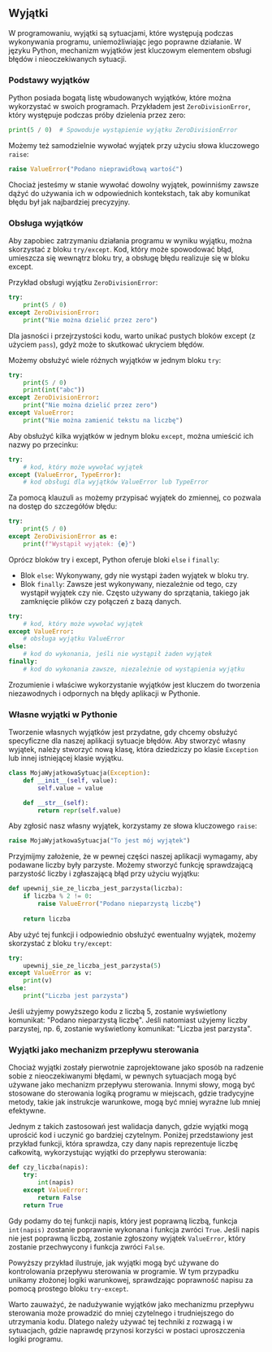 ## Wyjątki

W programowaniu, wyjątki są sytuacjami, które występują podczas wykonywania programu, uniemożliwiając jego poprawne działanie. W języku Python, mechanizm wyjątków jest kluczowym elementem obsługi błędów i nieoczekiwanych sytuacji.

### Podstawy wyjątków

Python posiada bogatą listę wbudowanych wyjątków, które można wykorzystać w swoich programach. Przykładem jest `ZeroDivisionError`, który występuje podczas próby dzielenia przez zero:

```python
print(5 / 0)  # Spowoduje wystąpienie wyjątku ZeroDivisionError
```

Możemy też samodzielnie wywołać wyjątek przy użyciu słowa kluczowego `raise`:

```python
raise ValueError("Podano nieprawidłową wartość")
```

Chociaż jesteśmy w stanie wywołać dowolny wyjątek, powinniśmy zawsze dążyć do używania ich w odpowiednich kontekstach, tak aby komunikat błędu był jak najbardziej precyzyjny.

### Obsługa wyjątków

Aby zapobiec zatrzymaniu działania programu w wyniku wyjątku, można skorzystać z bloku `try/except`. Kod, który może spowodować błąd, umieszcza się wewnątrz bloku try, a obsługę błędu realizuje się w bloku except.

Przykład obsługi wyjątku `ZeroDivisionError`:

```python
try:
    print(5 / 0)
except ZeroDivisionError:
    print("Nie można dzielić przez zero")
```

Dla jasności i przejrzystości kodu, warto unikać pustych bloków except (z użyciem `pass`), gdyż może to skutkować ukryciem błędów.

Możemy obsłużyć wiele różnych wyjątków w jednym bloku `try`:

```python
try:
    print(5 / 0)
    print(int("abc"))
except ZeroDivisionError:
    print("Nie można dzielić przez zero")
except ValueError:
    print("Nie można zamienić tekstu na liczbę")
```

Aby obsłużyć kilka wyjątków w jednym bloku `except`, można umieścić ich nazwy po przecinku:

```python
try:
    # kod, który może wywołać wyjątek
except (ValueError, TypeError):
    # kod obsługi dla wyjątków ValueError lub TypeError
```

Za pomocą klauzuli `as` możemy przypisać wyjątek do zmiennej, co pozwala na dostęp do szczegółów błędu:

```python
try:
    print(5 / 0)
except ZeroDivisionError as e:
    print(f"Wystąpił wyjątek: {e}")
```

Oprócz bloków try i except, Python oferuje bloki `else` i `finally`:

- Blok `else`: Wykonywany, gdy nie wystąpi żaden wyjątek w bloku try.
- Blok `finally`: Zawsze jest wykonywany, niezależnie od tego, czy wystąpił wyjątek czy nie. Często używany do sprzątania, takiego jak zamknięcie plików czy połączeń z bazą danych.

```python
try:
    # kod, który może wywołać wyjątek
except ValueError:
    # obsługa wyjątku ValueError
else:
    # kod do wykonania, jeśli nie wystąpił żaden wyjątek
finally:
    # kod do wykonania zawsze, niezależnie od wystąpienia wyjątku
```

Zrozumienie i właściwe wykorzystanie wyjątków jest kluczem do tworzenia niezawodnych i odpornych na błędy aplikacji w Pythonie.

### Własne wyjątki w Pythonie

Tworzenie własnych wyjątków jest przydatne, gdy chcemy obsłużyć specyficzne dla naszej aplikacji sytuacje błędów. Aby stworzyć własny wyjątek, należy stworzyć nową klasę, która dziedziczy po klasie `Exception` lub innej istniejącej klasie wyjątku.

```python
class MojaWyjatkowaSytuacja(Exception):
    def __init__(self, value):
        self.value = value

    def __str__(self):
        return repr(self.value)
```

Aby zgłosić nasz własny wyjątek, korzystamy ze słowa kluczowego `raise`:

```python
raise MojaWyjatkowaSytuacja("To jest mój wyjątek")
```

Przyjmijmy założenie, że w pewnej części naszej aplikacji wymagamy, aby podawane liczby były parzyste. Możemy stworzyć funkcję sprawdzającą parzystość liczby i zgłaszającą błąd przy użyciu wyjątku:

```python
def upewnij_sie_ze_liczba_jest_parzysta(liczba):
    if liczba % 2 != 0:
        raise ValueError("Podano nieparzystą liczbę")
    
    return liczba
```

Aby użyć tej funkcji i odpowiednio obsłużyć ewentualny wyjątek, możemy skorzystać z bloku `try/except`:

```python
try:
    upewnij_sie_ze_liczba_jest_parzysta(5)
except ValueError as v:
    print(v)
else:
    print("Liczba jest parzysta")
```

Jeśli użyjemy powyższego kodu z liczbą 5, zostanie wyświetlony komunikat: "Podano nieparzystą liczbę". Jeśli natomiast użyjemy liczby parzystej, np. 6, zostanie wyświetlony komunikat: "Liczba jest parzysta".

### Wyjątki jako mechanizm przepływu sterowania

Chociaż wyjątki zostały pierwotnie zaprojektowane jako sposób na radzenie sobie z nieoczekiwanymi błędami, w pewnych sytuacjach mogą być używane jako mechanizm przepływu sterowania. Innymi słowy, mogą być stosowane do sterowania logiką programu w miejscach, gdzie tradycyjne metody, takie jak instrukcje warunkowe, mogą być mniej wyraźne lub mniej efektywne.

Jednym z takich zastosowań jest walidacja danych, gdzie wyjątki mogą uprościć kod i uczynić go bardziej czytelnym. Poniżej przedstawiony jest przykład funkcji, która sprawdza, czy dany napis reprezentuje liczbę całkowitą, wykorzystując wyjątki do przepływu sterowania:

```python
def czy_liczba(napis):
    try:
        int(napis)
    except ValueError:
        return False
    return True
```

Gdy podamy do tej funkcji napis, który jest poprawną liczbą, funkcja `int(napis)` zostanie poprawnie wykonana i funkcja zwróci `True`. Jeśli napis nie jest poprawną liczbą, zostanie zgłoszony wyjątek `ValueError`, który zostanie przechwycony i funkcja zwróci `False`.

Powyższy przykład ilustruje, jak wyjątki mogą być używane do kontrolowania przepływu sterowania w programie. W tym przypadku unikamy złożonej logiki warunkowej, sprawdzając poprawność napisu za pomocą prostego bloku `try-except`.

Warto zauważyć, że nadużywanie wyjątków jako mechanizmu przepływu sterowania może prowadzić do mniej czytelnego i trudniejszego do utrzymania kodu. Dlatego należy używać tej techniki z rozwagą i w sytuacjach, gdzie naprawdę przynosi korzyści w postaci uproszczenia logiki programu.
